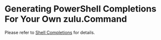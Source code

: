 # Generating PowerShell Completions For Your Own zulu.Command

Please refer to [Shell Completions](_index.md#powershell-completions) for details.
